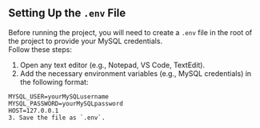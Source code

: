 ## Setting Up the `.env` File

Before running the project, you will need to create a `.env` file in the root of the project to provide your MySQL credentials.<br>
Follow these steps:

1. Open any text editor (e.g., Notepad, VS Code, TextEdit).
2. Add the necessary environment variables (e.g., MySQL credentials) in the following format:
```plaintext
MYSQL_USER=yourMySQLusername
MYSQL_PASSWORD=yourMySQLpassword
HOST=127.0.0.1
3. Save the file as `.env`.
